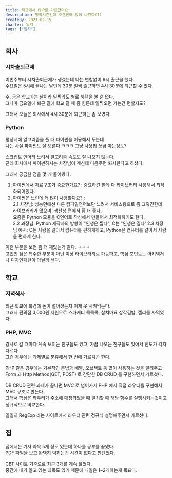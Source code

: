 ```yaml
---
title: 학교에서 PHP를 가르쳤어요
description: 방학시즌인데 오랜만에 많이 나왔다(?)
createBy: 2023-02-15
charter: 일지
tags: ["일지"]
---
```


## 회사

### 시차출퇴근제

이번주부터 시차출퇴근제가 생겼는데 나는 변함없이 9시 출근을 했다.  
수요일은 5시에 끝나는 날인데 30분 일찍 출근하면 4시 30분에 퇴근할 수 있다.

수, 금은 학교가는 날이라 일찍와도 별로 혜택을 볼 순 없다.  
그나마 금요일에 퇴근 길에 학교 갈 때 좀 힘든데 일찍오면 가는건 편할지도?

그래서 오늘은 회사에서 4시 30분에 퇴근하는 좀 보였다.

### Python

평상시에 알고리즘을 풀 때 파이썬을 이용해서 푸는데  
나는 사실 파이썬도 잘 모른다 ㅋㅋㅋ 그냥 사용법 쪼금 아는정도?

스크립트 언어라 느려서 알고리즘 속도도 잘 나오지 않는다.  
근데 회사에서 파이썬하시는 차장님이 계신데 다음주면 퇴사한다고 하셨다.

그래서 궁금한 점을 몇 개 물어봤다.

1. 파이썬에서 자료구조가 중요한가요? : 중요하긴 한데 다 라이브러리 사용해서 최적화되어있다.
2. 파이썬은 느린데 왜 많이 사용할까요? :  
   2.1 차장님: 성능면에선 다른 컴파일언어보단 느려서 서비스용으로 좀 그렇긴한데 라이브러리가 많으며, 생산성 면에서 좀 더 좋다.  
   요즘은 Python 모듈을 C언어로 작성해서 만들어서 최적화하기도 한다.  
   2.2 과장님: Python 제작자의 방향이 "인생은 짧다", C는 "인생은 길다'
   2.3 차장님 예시: C는 사람을 갈아서 컴퓨터를 편하게하고, Python은 컴퓨터를 갈아서 사람을 편하게 한다.

이런 부분을 보면 좀 더 재밌는거 같다. ㅋㅋㅋ  
고민인 점은 특수한 부분이 아닌 이상 라이브러리로 가능하고, 핵심 포인트는 아키텍쳐나 디자인패턴이 아닐까 싶다.

## 학교

### 저녁식사

최근 학교에 북경에 돈이 떨어졌는지 이제 못 시켜먹는다.  
그래서 편의점 3,000원 지원으로 스파케티 콕콕콕, 참치마요 삼각김밥, 젤리를 사먹었다.

### PHP, MVC

강사로 갈 때마다 계속 보이는 친구들도 있고, 가끔 나오는 친구들도 있어서 진도가 각자 다르다.  
그런 경우에는 과제별로 분류해서 한 번에 가르치곤 한다.

PHP 같은 경우에는 기본적인 문법과 배열, 오브젝트 등 많이 사용하는 것을 알려주고  
Form 과 Http Method(GET, POST) 로 간단한 DB CRUD 를 구현하면서 가르쳤다.

DB CRUD 관련 과제가 끝나면 MVC 로 넘어가서 PHP 에서 직접 라우터를 구현해서 MVC 구조로 만든다.  
그래서 핵심은 라우터가 주소에 매칭되었을 때 일치할 때 해당 함수를 실행시키는것이고 정규식으로 비교한다.

일일히 RegExp 라는 사이트에서 라우터 관련 정규식 설명해주면서 가르쳤다.

## 집

집에서는 기사 과목 5개 정도 있는데 하나를 공부를 끝냈다.  
PDF 파일을 보고 완벽히 익히는건 시간이 없다고 판단했다.

CBT 사이트 기준으로 최근 3개를 계속 풀었다.  
중간에 내가 알고 있는 과목도 있기 때문에 내일은 1~2개하는게 목표다.
